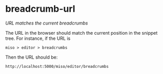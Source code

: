 # breadcrumb-url
*URL matches the current breadcrumbs*

The URL in the browser should match the current position in the snippet tree. For instance, if the URL is

`miso > editor > breadcrumbs`

Then the URL should be:

`http://localhost:5000/miso/editor/breadcrumbs`